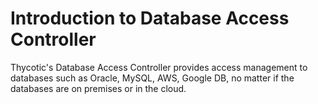 [title]: # (Introduction)
[tags]: # (database access controller)
[priority]: # (200)
# Introduction to Database Access Controller

Thycotic's Database Access Controller provides access management to databases such as Oracle, MySQL, AWS, Google DB, no matter if the databases are on premises or in the cloud.
